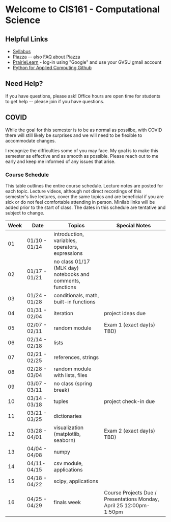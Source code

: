 # Welcome to CIS161 - Computational Science

## Helpful Links
* [Syllabus](syllabus.md)
* [Piazza](https://www.piazza.com/gvsu/winter2022/cis161/home) -- also [FAQ about Piazza](piazza-faq.md)
* [PrairieLearn](https://www.prairielearn.org/pl/course_instance/129003) - log-in
  using "Google" and use your GVSU gmail account
* [Python for Applied Computing Github](https://github.com/eecarrier/python-for-applied-computing)

## Need Help?
If you have questions, please ask!  Office hours are open time for students
to get help -- please join if you have questions.

## COVID
While the goal for this semester is to be as normal as possilbe,
with COVID there will still likely be
surprises and we will need to be flexible to accommodate changes.

I recognize the difficulties some of you may face.
My goal is to make this semester as effective and as smooth
as possible.  Please reach out to me early and keep me informed
of any issues that arise.

### Course Schedule
This table outlines the entire course schedule.  Lecture notes are
posted for each topic.  Lecture videos, although not direct recordings
of this semester's live lectures, cover the same topics and are beneficial
if you are sick or do not feel comfortable attending in person.
Minilab links will be added prior to the start of class.  The dates in this
schedule are tentative and subject to change.

| Week | Date          | Topics | Special Notes |
| ---- | ------------- | ------ | --------- |
|  01  | 01/10 - 01/14 | introduction, variables, operators, expressions | |
|  02  | 01/17 - 01/21 | no class 01/17 (MLK day) <br> notebooks and comments, functions |  |
|  03  | 01/24 - 01/28 | conditionals, math, built-in functions | |
|  04  | 01/31 - 02/04 | iteration | project ideas due |
|  05  | 02/07 - 02/11 | random module | Exam 1 (exact day(s) TBD) |
|  06  | 02/14 - 02/18 | lists | |
|  07  | 02/21 - 02/25 | references, strings | |
|  08  | 02/28 - 03/04 | random module with lists, files | |
|  09  | 03/07 - 03/11 | no class (spring break)
|  10  | 03/14 - 03/18 | tuples | project check-in due |
|  11  | 03/21 - 03/25 | dictionaries |  |
|  12  | 03/28 - 04/01 | visualization (matplotlib, seaborn) | Exam 2 (exact day(s) TBD) |
|  13  | 04/04 - 04/08 | numpy |  |
|  14  | 04/11- 04/15 | csv module, applications |  |
|  15  | 04/18 - 04/22 | scipy, applications | |
|  16  | 04/25 - 04/29 | finals week | Course Projects Due / Presentations Monday, April 25 12:00pm-1:50pm |
